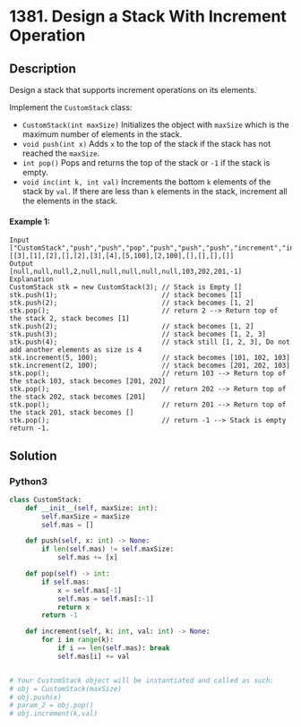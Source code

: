 # 1381. Design a Stack With Increment Operation

## Description
Design a stack that supports increment operations on its elements.

Implement the `CustomStack` class:

* `CustomStack(int maxSize)` Initializes the object with `maxSize` which is the maximum number of elements in the stack.
* `void push(int x)` Adds `x` to the top of the stack if the stack has not reached the `maxSize`.
* `int pop()` Pops and returns the top of the stack or `-1` if the stack is empty.
* `void inc(int k, int val)` Increments the bottom `k` elements of the stack by `val`. If there are less than `k` elements in the stack, increment all the elements in the stack.

#### Example 1:
```
Input
["CustomStack","push","push","pop","push","push","push","increment","increment","pop","pop","pop","pop"]
[[3],[1],[2],[],[2],[3],[4],[5,100],[2,100],[],[],[],[]]
Output
[null,null,null,2,null,null,null,null,null,103,202,201,-1]
Explanation
CustomStack stk = new CustomStack(3); // Stack is Empty []
stk.push(1);                          // stack becomes [1]
stk.push(2);                          // stack becomes [1, 2]
stk.pop();                            // return 2 --> Return top of the stack 2, stack becomes [1]
stk.push(2);                          // stack becomes [1, 2]
stk.push(3);                          // stack becomes [1, 2, 3]
stk.push(4);                          // stack still [1, 2, 3], Do not add another elements as size is 4
stk.increment(5, 100);                // stack becomes [101, 102, 103]
stk.increment(2, 100);                // stack becomes [201, 202, 103]
stk.pop();                            // return 103 --> Return top of the stack 103, stack becomes [201, 202]
stk.pop();                            // return 202 --> Return top of the stack 202, stack becomes [201]
stk.pop();                            // return 201 --> Return top of the stack 201, stack becomes []
stk.pop();                            // return -1 --> Stack is empty return -1.
```


## Solution

### Python3
```python
class CustomStack:
    def __init__(self, maxSize: int):
        self.maxSize = maxSize
        self.mas = []

    def push(self, x: int) -> None:
        if len(self.mas) != self.maxSize: 
            self.mas += [x]

    def pop(self) -> int:
        if self.mas:
            x = self.mas[-1]
            self.mas = self.mas[:-1]
            return x
        return -1

    def increment(self, k: int, val: int) -> None:
        for i in range(k):
            if i == len(self.mas): break
            self.mas[i] += val


# Your CustomStack object will be instantiated and called as such:
# obj = CustomStack(maxSize)
# obj.push(x)
# param_2 = obj.pop()
# obj.increment(k,val)
```